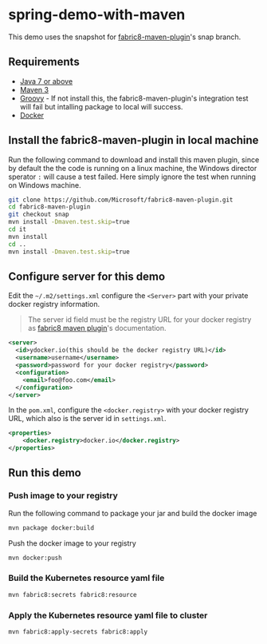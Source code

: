 # spring-demo-with-maven

This demo uses the snapshot for [fabric8-maven-plugin](https://github.com/Microsoft/fabric8-maven-plugin/tree/snap)'s snap branch.

## Requirements

* [Java 7 or above](http://www.oracle.com/technetwork/java/javase/downloads/index.html)
* [Maven 3](http://maven.apache.org/)
* [Groovy](http://groovy-lang.org/) - If not install this, the fabric8-maven-plugin's integration test will fail but intalling package to local will success.
* [Docker](https://www.docker.com/)

## Install the fabric8-maven-plugin in local machine
Run the following command to download and install this maven plugin, since by default the the code is running on a linux machine, the Windows director sperator `:` will cause a test failed. Here simply ignore the test when running on Windows machine.

```bash
git clone https://github.com/Microsoft/fabric8-maven-plugin.git
cd fabric8-maven-plugin
git checkout snap
mvn install -Dmaven.test.skip=true
cd it
mvn install
cd ..
mvn install -Dmaven.test.skip=true
```

## Configure server for this demo

Edit the `~/.m2/settings.xml` configure the `<Server>` part with your private docker registry information.

> The server id field must be the registry URL for your docker registry as [fabric8 maven plugin](https://maven.fabric8.io/#authentication)'s documentation.

```xml
<server>
  <id>ydocker.io(this should be the docker registry URL)</id>
  <username>username</username>
  <password>password for your docker registry</password>
  <configuration>
    <email>foo@foo.com</email>
  </configuration>
</server>
```
In the `pom.xml`, configure the `<docker.registry>` with your docker registry URL, which also is the server id in `settings.xml`.

```xml
<properties>
    <docker.registry>docker.io</docker.registry>
</properties>
```

## Run this demo

### Push image to your registry

Run the following command to package your jar and build the docker image

```bash
mvn package docker:build
```

Push the docker image to your registry

```bash
mvn docker:push
```

### Build the Kubernetes resource yaml file

```bash
mvn fabric8:secrets fabric8:resource
```

### Apply the Kubernetes resource yaml file to cluster

```bash
mvn fabric8:apply-secrets fabric8:apply
```
